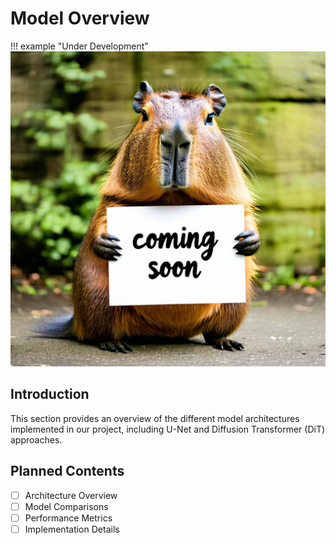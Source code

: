# Model Overview

!!! example "Under Development"
    ![Coming Soon](../assets/images/coming_soon.jpeg)

## Introduction
This section provides an overview of the different model architectures implemented in our project, including U-Net and Diffusion Transformer (DiT) approaches.

## Planned Contents

- [ ] Architecture Overview
- [ ] Model Comparisons
- [ ] Performance Metrics
- [ ] Implementation Details
